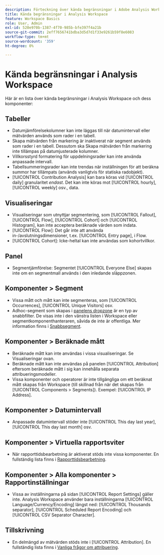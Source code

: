 ```yaml
---
description: Förteckning över kända begränsningar i Adobe Analysis Workspace och dess tillhörande komponenter
title: Kända begränsningar i Analysis Workspace
feature: Workspace Basics
role: User, Admin
exl-id: 520e970b-1387-4f70-985b-bfe397f4a21b
source-git-commit: 2eff7656741bdba3d5d7d1f33e9261b59f8e6083
workflow-type: tm+mt
source-wordcount: '359'
ht-degree: 0%

---
```


# Kända begränsningar i Analysis Workspace

Här är en lista över kända begränsningar i Analysis Workspace och dess komponenter:

## Tabeller

* Datumjämförelsekolumner kan inte läggas till när datumintervall eller mätvärden används som rader i en tabell.
* Skapa mätvärden från markering är inaktiverat när segment används som rader i en tabell. Dessutom ska Skapa mätvärden från markering inte tillämpas på datumjusterade kolumner.
* Villkorsstyrd formatering för uppdelningsrader kan inte använda anpassade intervall.
* Tabellsummeringsrader kan inte trendas när inställningen för att beräkna summor har tillämpats (används vanligtvis för statiska radobjekt).
* [!UICONTROL Contribution Analysis] kan bara köras vid [!UICONTROL daily] granularitet _endast_. Det kan inte köras mot [!UICONTROL hourly], [!UICONTROL weekly] osv., data.

## Visualiseringar

* Visualiseringar som utnyttjar segmentering, som [!UICONTROL Fallout], [!UICONTROL Flow], [!UICONTROL Cohort] och [!UICONTROL Histogram], kan inte acceptera beräknade värden som indata.
* [!UICONTROL Flow]: Det går inte att använda in-/avslutningsdimensioner, t.ex. [!UICONTROL Entry page], i Flow.
* [!UICONTROL Cohort]: Icke-heltal kan inte användas som kohortvillkor.

## Panel

* Segmentjämförelse: Segmentet [!UICONTROL Everyone Else] skapas inte om en segmentmall används i den inledande släppzonen.

## Komponenter > Segment

* Vissa mått och mått kan inte segmenteras, som [!UICONTROL Occurrences], [!UICONTROL Unique Visitors] osv.
* Adhoc-segment som skapas i [panelens dropzone](https://experienceleague.adobe.com/docs/analytics/analyze/analysis-workspace/panels/panels.html) är en typ av snabbfilter. De visas inte i den vänstra listen i Workspace eller segmentkomponenthanteraren, såvida de inte är offentliga. Mer information finns i [Snabbsegment](/help/analyze/analysis-workspace/components/segments/quick-segments.md).

## Komponenter > Beräknade mått

* Beräknade mått kan inte användas i vissa visualiseringar. Se Visualiseringar ovan.
* Beräknade mått kan inte användas på panelen [!UICONTROL Attribution] eftersom beräknade mått i sig kan innehålla separata attribueringsmodeller.
* Vissa komponenter och operatorer är inte tillgängliga om ett beräknat mått skapas från Workspace (till skillnad från när det skapas från [!UICONTROL Components > Segments]). Exempel: [!UICONTROL IP Address].

## Komponenter > Datumintervall

* Anpassade datumintervall stöder inte [!UICONTROL This day last year], [!UICONTROL This day last month] osv.

## Komponenter > Virtuella rapportsviter

* När rapporttidsbearbetning är aktiverat stöds inte vissa komponenter. En fullständig lista finns i [Rapporttidsbearbetning](/help/components/vrs/vrs-report-time-processing.md).

## Komponenter > Alla komponenter > Rapportinställningar

* Vissa av inställningarna på sidan [!UICONTROL Report Settings] gäller inte. Analysis Workspace använder bara inställningarna [!UICONTROL Language/Currency/Encoding] längst ned: [!UICONTROL Thousands separator], [!UICONTROL Scheduled Report Encoding] och [!UICONTROL CSV Separator Character].

## Tillskrivning

* En delmängd av mätvärden stöds inte i [!UICONTROL Attribution]. En fullständig lista finns i [Vanliga frågor om attribuering](/help/analyze/analysis-workspace/attribution/faq.md).
